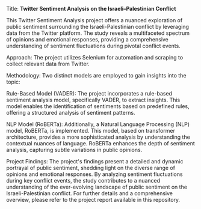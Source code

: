 Title: **Twitter Sentiment Analysis on the Israeli–Palestinian Conflict**

  This Twitter Sentiment Analysis project offers a nuanced exploration of public sentiment surrounding the Israeli-Palestinian conflict by leveraging data from the Twitter platform. The study reveals a multifaceted spectrum of opinions and emotional responses, providing a comprehensive understanding of sentiment fluctuations during pivotal conflict events.

Approach:
  The project utilizes Selenium for automation and scraping to collect relevant data from Twitter.

Methodology:
Two distinct models are employed to gain insights into the topic:

  Rule-Based Model (VADER):
  The project incorporates a rule-based sentiment analysis model, specifically VADER, to extract insights. This model enables the identification of sentiments based on predefined rules, offering a structured analysis of sentiment patterns.
  
  NLP Model (RoBERTa):
  Additionally, a Natural Language Processing (NLP) model, RoBERTa, is implemented. This model, based on transformer architecture, provides a more sophisticated analysis by understanding the contextual nuances of language. RoBERTa enhances the depth of sentiment analysis, capturing subtle variations in public opinions.

Project Findings:
  The project's findings present a detailed and dynamic portrayal of public sentiment, shedding light on the diverse range of opinions and emotional responses. By analyzing sentiment fluctuations during key conflict events, the study   contributes to a nuanced understanding of the ever-evolving landscape of public sentiment on the Israeli-Palestinian conflict.
  For further details and a comprehensive overview, please refer to the project report available in this repository.
